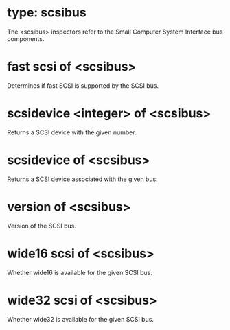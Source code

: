 # type: scsibus

The &lt;scsibus&gt; inspectors refer to the Small Computer System Interface bus components.

# fast scsi of &lt;scsibus&gt;

Determines if fast SCSI is supported by the SCSI bus.

# scsidevice &lt;integer&gt; of &lt;scsibus&gt;

Returns a SCSI device with the given number.

# scsidevice of &lt;scsibus&gt;

Returns a SCSI device associated with the given bus.

# version of &lt;scsibus&gt;

Version of the SCSI bus.

# wide16 scsi of &lt;scsibus&gt;

Whether wide16 is available for the given SCSI bus.

# wide32 scsi of &lt;scsibus&gt;

Whether wide32 is available for the given SCSI bus.
